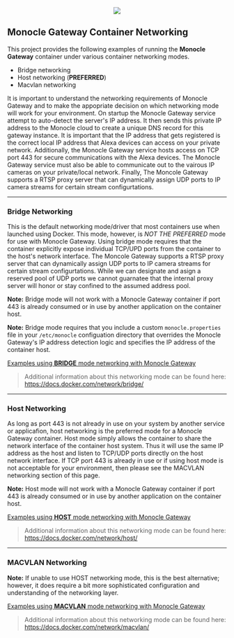 <center><a href="https://MonocleCam.com" target="_blank"><img src="http://static.monoclecam.com/banner.gif" style="max-width: 100%; max-height: 100px;"/></a></center>

## Monocle Gateway Container Networking

This project provides the following examples of running the **Monocle Gateway** container under various container networking modes.

- Bridge networking
- Host networking (**PREFERRED**)
- Macvlan networking

It is important to understand the networking requirements of Monocle Gateway and to make the appopriate decision on which networking mode will work for your environment.  On startup the Monocle Gateway service attempt to auto-detect the server's IP address.  It then sends this private IP address to the Monocle cloud to create a unique DNS record for this gateway instance.  It is important that the IP address that gets registered is the correct local IP address that Alexa devices can access on your private network.  Additionally, the Monocle Gateway service hosts access on TCP port 443 for secure communications with the Alexa devices.  The Monocle Gateway service must also be able to communicate out to the vairous IP cameras on your private/local network.  Finally, The Moncole Gateway supports a RTSP proxy server that can dynamically assign UDP ports to IP camera streams for certain stream configurtations.  

---

### Bridge Networking
 
This is the default networking mode/driver that most containers use when launched using Docker.  This mode, however, is _NOT THE PREFERRED_ mode for use with Monocle Gateway.   Using bridge mode requires that the container explicitly expose individual TCP/UPD ports from the container to the host's network interface.   The Moncole Gateway supports a RTSP proxy server that can dynamically assign UDP ports to IP camera streams for certain stream configurtations.  While we can designate and asign a reserved pool of UDP ports we cannot guarnatee that the internal proxy server will honor or stay confined to the assumed address pool.  

**Note:**  Bridge mode will not work with a Monocle Gateway container if port 443 is already consumed or in use by another application on the container host.   

**Note:**  Bridge mode requires that you include a custom `monocle.properties` file in your `/etc/monocle` configuation directory that overrides the Monocle Gateway's IP address detection logic and specifies the IP address of the container host. 

<a href="bridge-network">Examples using **BRIDGE** mode networking with Monocle Gateway</a>

> Additional information about this networking mode can be found here:
https://docs.docker.com/network/bridge/


---

### Host Networking

As long as port 443 is not already in use on your system by another service or applicafion, host networking is the preferred mode for a Monocle Gateway container.   Host mode simply allows the container to share the network interface of the container host system.  Thus it will use the same IP address as the host and listen to TCP/UDP ports directly on the host network interface.  If TCP port 443 is already in use or if using host mode is not acceptable for your environment, then please see the MACVLAN networking section of this page.  

**Note:**  Host mode will not work with a Monocle Gateway container if port 443 is already consumed or in use by another application on the container host.   

<a href="host-network">Examples using **HOST** mode networking with Monocle Gateway</a>

> Additional information about this networking mode can be found here:
https://docs.docker.com/network/host/

---

### MACVLAN Networking

**Note:**  If unable to use HOST networking mode, this is the best alternative; however, it does require a bit more sophisticated configuration and understanding of the networking layer.

<a href="host-macvlan">Examples using **MACVLAN** mode networking with Monocle Gateway</a>

> Additional information about this networking mode can be found here:
https://docs.docker.com/network/macvlan/


